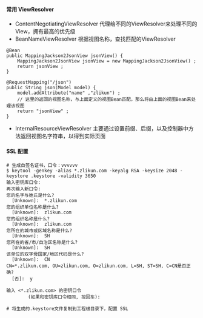 #### 常用 ViewResolver
- ContentNegotiatingViewResolver 代理给不同的ViewResolver来处理不同的View，拥有最高的优先级
- BeanNameViewResolver 根据视图名称，查找匹配的ViewResolver
```
@Bean
public MappingJackson2JsonView jsonView() {
    MappingJackson2JsonView jsonView = new MappingJackson2JsonView() ;
    return jsonView ;
}

@RequestMapping("/json")
public String json(Model model) {
    model.addAttribute("name" ,"zlikun") ;
    // 这里的返回的视图名称，与上面定义的视图Bean匹配，那么将由上面的视图Bean来处理该视图
    return "jsonView" ;
}
```
- InternalResourceViewResolver 主要通过设置前缀、后缀，以及控制器中方法返回视图名字符串，以得到实际页面


#### SSL 配置
```
# 生成自签名证书，口令：vvvvvv
$ keytool -genkey -alias *.zlikun.com -keyalg RSA -keysize 2048 -keystore .keystore -validity 3650
输入密钥库口令:
再次输入新口令:
您的名字与姓氏是什么?
  [Unknown]:  *.zlikun.com
您的组织单位名称是什么?
  [Unknown]:  zlikun.com
您的组织名称是什么?
  [Unknown]:  zlikun.com
您所在的城市或区域名称是什么?
  [Unknown]:  SH
您所在的省/市/自治区名称是什么?
  [Unknown]:  SH
该单位的双字母国家/地区代码是什么?
  [Unknown]:  CN
CN=*.zlikun.com, OU=zlikun.com, O=zlikun.com, L=SH, ST=SH, C=CN是否正确?
  [否]:  y

输入 <*.zlikun.com> 的密钥口令
        (如果和密钥库口令相同, 按回车):

# 将生成的.keystore文件复制到工程根目录下，配置 SSL

```